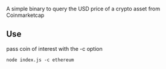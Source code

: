 A simple binary to query the USD price of a crypto asset from Coinmarketcap

## Use

pass coin of interest with the -c option


```
node index.js -c ethereum
```
